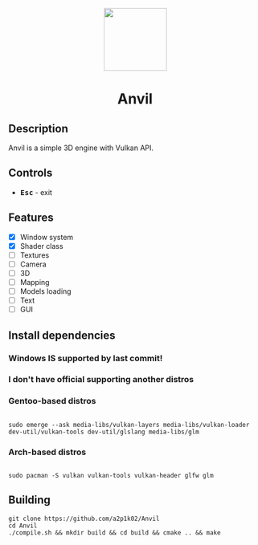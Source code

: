 <p align="center"><img height=125 align="center" src="https://static.wikia.nocookie.net/minecraft_gamepedia/images/3/3b/Anvil_%28N%29_JE3.png/revision/latest?cb=20201126085258" /></p>
<h1><p align="center">Anvil</p></h1>

## Description
Anvil is a simple 3D engine with Vulkan API.

## Controls
- <kbd>**Esc**</kbd> - exit

## Features
- [x] Window system
- [x] Shader class
- [ ] Textures
- [ ] Camera
- [ ] 3D
- [ ] Mapping
- [ ] Models loading
- [ ] Text
- [ ] GUI

## Install dependencies
### Windows IS supported by last commit!
### I don't have official supporting another distros
### Gentoo-based distros
```

sudo emerge --ask media-libs/vulkan-layers media-libs/vulkan-loader dev-util/vulkan-tools dev-util/glslang media-libs/glm

```

### Arch-based distros
```

sudo pacman -S vulkan vulkan-tools vulkan-header glfw glm

```

## Building

```
git clone https://github.com/a2p1k02/Anvil 
cd Anvil
./compile.sh && mkdir build && cd build && cmake .. && make 
```
